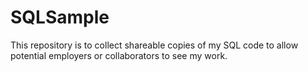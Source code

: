 # SQLSample
This repository is to collect shareable copies of my SQL code to allow potential employers or collaborators to see
my work.
